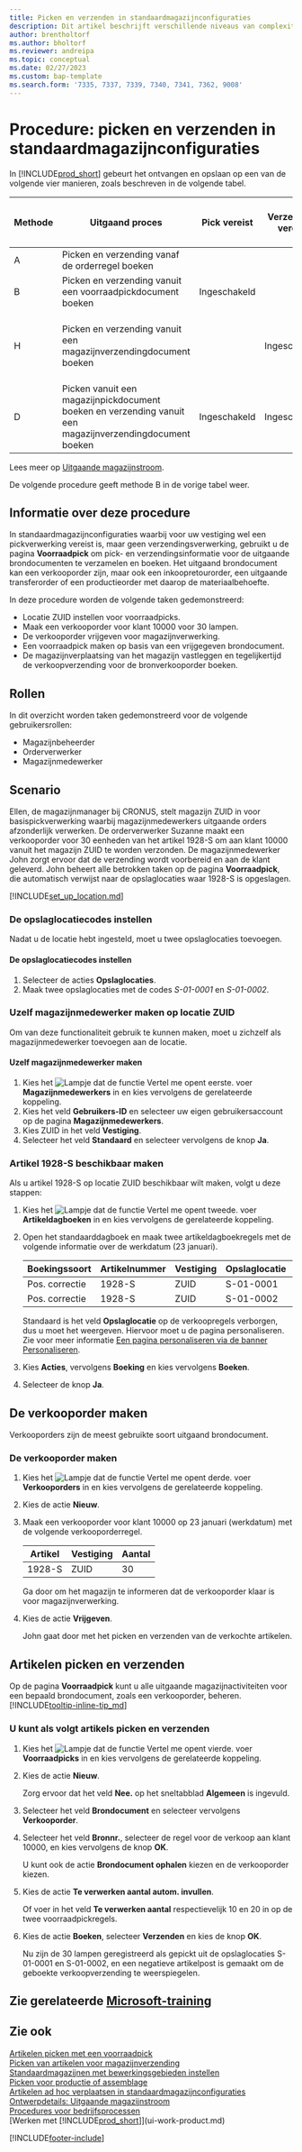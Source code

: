 ```yaml
---
title: Picken en verzenden in standaardmagazijnconfiguraties
description: Dit artikel beschrijft verschillende niveaus van complexiteit in pick- en verzendprocessen.
author: brentholtorf
ms.author: bholtorf
ms.reviewer: andreipa
ms.topic: conceptual
ms.date: 02/27/2023
ms.custom: bap-template
ms.search.form: '7335, 7337, 7339, 7340, 7341, 7362, 9008'
---
```

# <a name="walkthrough-picking-and-shipping-in-basic-warehouse-configurations" />Procedure: picken en verzenden in standaardmagazijnconfiguraties

In [!INCLUDE[prod_short](includes/prod_short.md)] gebeurt het ontvangen en opslaan op een van de volgende vier manieren, zoals beschreven in de volgende tabel.

|Methode|Uitgaand proces|Pick vereist|Verzending vereist|Complexiteitsniveau (meer informatie op [Overzicht van magazijnbeheer](design-details-warehouse-management.md))|  
|------|----------------|-----|---------|-------------------------------------------------------------------------------------|  
|A|Picken en verzending vanaf de orderregel boeken|||Geen specifieke magazijnactiviteit.|  
|B|Picken en verzending vanuit een voorraadpickdocument boeken|Ingeschakeld||Basis: Order voor order|  
|H|Picken en verzending vanuit een magazijnverzendingdocument boeken||Ingeschakeld|Basis: Geconsolideerde boeking voor ontvangen/verzenden voor meerdere orders.|  
|D|Picken vanuit een magazijnpickdocument boeken en verzending vanuit een magazijnverzendingdocument boeken|Ingeschakeld|Ingeschakeld|Geavanceerd|  

Lees meer op [Uitgaande magazijnstroom](design-details-outbound-warehouse-flow.md).

De volgende procedure geeft methode B in de vorige tabel weer.  

## <a name="about-this-walkthrough" />Informatie over deze procedure

In standaardmagazijnconfiguraties waarbij voor uw vestiging wel een pickverwerking vereist is, maar geen verzendingsverwerking, gebruikt u de pagina **Voorraadpick** om pick- en verzendingsinformatie voor de uitgaande brondocumenten te verzamelen en boeken. Het uitgaand brondocument kan een verkooporder zijn, maar ook een inkoopretourorder, een uitgaande transferorder of een productieorder met daarop de materiaalbehoefte.  

In deze procedure worden de volgende taken gedemonstreerd:  

- Locatie ZUID instellen voor voorraadpicks.  
- Maak een verkooporder voor klant 10000 voor 30 lampen.  
- De verkooporder vrijgeven voor magazijnverwerking.  
- Een voorraadpick maken op basis van een vrijgegeven brondocument.  
- De magazijnverplaatsing van het magazijn vastleggen en tegelijkertijd de verkoopverzending voor de bronverkooporder boeken.  

## <a name="roles" />Rollen

In dit overzicht worden taken gedemonstreerd voor de volgende gebruikersrollen:  

- Magazijnbeheerder  
- Orderverwerker  
- Magazijnmedewerker  

<!-- ## Prerequisites

To complete this walkthrough, you will need:  

- For [!INCLUDE[prod_short](includes/prod_short.md)] online, a company based on the **Advanced Evaluation - Complete Sample Data** option in a sandbox environment. For [!INCLUDE[prod_short](includes/prod_short.md)] on-premises, CRONUS installed.
 -->

## <a name="story" />Scenario

Ellen, de magazijnmanager bij CRONUS, stelt magazijn ZUID in voor basispickverwerking waarbij magazijnmedewerkers uitgaande orders afzonderlijk verwerken. De orderverwerker Suzanne maakt een verkooporder voor 30 eenheden van het artikel 1928-S om aan klant 10000 vanuit het magazijn ZUID te worden verzonden. De magazijnmedewerker John zorgt ervoor dat de verzending wordt voorbereid en aan de klant geleverd. John beheert alle betrokken taken op de pagina **Voorraadpick**, die automatisch verwijst naar de opslaglocaties waar 1928-S is opgeslagen.

[!INCLUDE[set_up_location.md](includes/set_up_location.md)]

### <a name="setting-up-the-bin-codes" />De opslaglocatiecodes instellen

Nadat u de locatie hebt ingesteld, moet u twee opslaglocaties toevoegen.

#### <a name="to-setup-the-bin-codes" />De opslaglocatiecodes instellen

1. Selecteer de acties **Opslaglocaties**.
2. Maak twee opslaglocaties met de codes *S-01-0001* en *S-01-0002*.

### <a name="making-yourself-a-warehouse-employee-at-location-south" />Uzelf magazijnmedewerker maken op locatie ZUID

Om van deze functionaliteit gebruik te kunnen maken, moet u zichzelf als magazijnmedewerker toevoegen aan de locatie. 

#### <a name="to-make-yourself-a-warehouse-employee" />Uzelf magazijnmedewerker maken

  1. Kies het ![Lampje dat de functie Vertel me opent eerste.](media/ui-search/search_small.png "Vertel me wat u wilt doen") voer **Magazijnmedewerkers** in en kies vervolgens de gerelateerde koppeling.  
  2. Kies het veld **Gebruikers-ID** en selecteer uw eigen gebruikersaccount op de pagina **Magazijnmedewerkers**.
  3. Kies ZUID in het veld **Vestiging**.  
  4. Selecteer het veld **Standaard** en selecteer vervolgens de knop **Ja**.  

### <a name="making-item-1928-s-available" />Artikel 1928-S beschikbaar maken

Als u artikel 1928-S op locatie ZUID beschikbaar wilt maken, volgt u deze stappen:  

  1. Kies het ![Lampje dat de functie Vertel me opent tweede.](media/ui-search/search_small.png "Vertel me wat u wilt doen") voer **Artikeldagboeken** in en kies vervolgens de gerelateerde koppeling.  
  2. Open het standaarddagboek en maak twee artikeldagboekregels met de volgende informatie over de werkdatum (23 januari).  

        |Boekingssoort|Artikelnummer|Vestiging|Opslaglocatie|Aantal|  
        |----------------|-----------------|-------------------|--------------|--------------|  
        |Pos. correctie|1928-S|ZUID|S-01-0001|20|  
        |Pos. correctie|1928-S|ZUID|S-01-0002|20|  

        Standaard is het veld **Opslaglocatie** op de verkoopregels verborgen, dus u moet het weergeven. Hiervoor moet u de pagina personaliseren. Zie voor meer informatie [Een pagina personaliseren via de banner Personaliseren](ui-personalization-user.md#to-start-personalizing-a-page-through-the-personalizing-banner).

  3. Kies **Acties**, vervolgens **Boeking** en kies vervolgens **Boeken**.  
  4. Selecteer de knop **Ja**.  

## <a name="creating-the-sales-order" />De verkooporder maken

Verkooporders zijn de meest gebruikte soort uitgaand brondocument.  

### <a name="to-create-the-sales-order" />De verkooporder maken

1. Kies het ![Lampje dat de functie Vertel me opent derde.](media/ui-search/search_small.png "Vertel me wat u wilt doen") voer **Verkooporders** in en kies vervolgens de gerelateerde koppeling.  
2. Kies de actie **Nieuw**.  
3. Maak een verkooporder voor klant 10000 op 23 januari (werkdatum) met de volgende verkooporderregel.  

    |Artikel|Vestiging|Aantal|  
    |----|-------------|--------|  
    |1928-S|ZUID|30|  

     Ga door om het magazijn te informeren dat de verkooporder klaar is voor magazijnverwerking.  

4. Kies de actie **Vrijgeven**.  

    John gaat door met het picken en verzenden van de verkochte artikelen.  

## <a name="picking-and-shipping-items" />Artikelen picken en verzenden

Op de pagina **Voorraadpick** kunt u alle uitgaande magazijnactiviteiten voor een bepaald brondocument, zoals een verkooporder, beheren. [!INCLUDE[tooltip-inline-tip_md](includes/tooltip-inline-tip_md.md)]  

### <a name="to-pick-and-ship-items" />U kunt als volgt artikels picken en verzenden

1. Kies het ![Lampje dat de functie Vertel me opent vierde.](media/ui-search/search_small.png "Vertel me wat u wilt doen") voer **Voorraadpicks** in en kies vervolgens de gerelateerde koppeling.  
2. Kies de actie **Nieuw**.  

    Zorg ervoor dat het veld **Nee.** op het sneltabblad **Algemeen** is ingevuld.
3. Selecteer het veld **Brondocument** en selecteer vervolgens **Verkooporder**.  
4. Selecteer het veld **Bronnr.**, selecteer de regel voor de verkoop aan klant 10000, en kies vervolgens de knop **OK**.  

    U kunt ook de actie **Brondocument ophalen** kiezen en de verkooporder kiezen.  
5. Kies de actie **Te verwerken aantal autom. invullen**.  

    Of voer in het veld **Te verwerken aantal** respectievelijk 10 en 20 in op de twee voorraadpickregels.  
6. Kies de actie **Boeken**, selecteer **Verzenden** en kies de knop **OK**.  

    Nu zijn de 30 lampen geregistreerd als gepickt uit de opslaglocaties S-01-0001 en S-01-0002, en een negatieve artikelpost is gemaakt om de geboekte verkoopverzending te weerspiegelen.  

## <a name="see-related-microsoft-training" />Zie gerelateerde [Microsoft-training](/training/paths/pick-ship-items-business-central/)

## <a name="see-also" />Zie ook

[Artikelen picken met een voorraadpick](warehouse-how-to-pick-items-with-inventory-picks.md)  
[Picken van artikelen voor magazijnverzending](warehouse-how-to-pick-items-for-warehouse-shipment.md)  
[Standaardmagazijnen met bewerkingsgebieden instellen](warehouse-how-to-set-up-basic-warehouses-with-operations-areas.md)  
[Picken voor productie of assemblage](warehouse-how-to-pick-for-production.md)  
[Artikelen ad hoc verplaatsen in standaardmagazijnconfiguraties](warehouse-how-to-move-items-ad-hoc-in-basic-warehousing.md)  
[Ontwerpdetails: Uitgaande magazijnstroom](design-details-outbound-warehouse-flow.md)  
[Procedures voor bedrijfsprocessen](walkthrough-business-process-walkthroughs.md)  
[Werken met [!INCLUDE[prod_short](includes/prod_short.md)]](ui-work-product.md)  


[!INCLUDE[footer-include](includes/footer-banner.md)]
